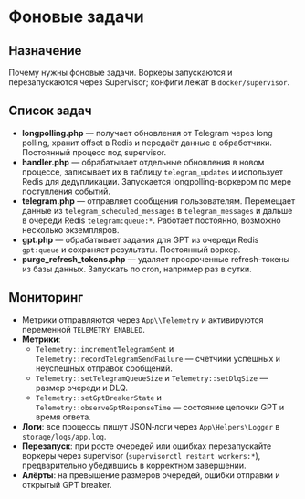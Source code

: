 # Фоновые задачи

## Назначение
Почему нужны фоновые задачи. Воркеры запускаются и перезапускаются через Supervisor; конфиги лежат в `docker/supervisor`.

## Список задач
- **longpolling.php** — получает обновления от Telegram через long polling, хранит offset в Redis и передаёт данные в обработчики. Постоянный процесс под supervisor.
- **handler.php** — обрабатывает отдельные обновления в новом процессе, записывает их в таблицу `telegram_updates` и использует Redis для дедупликации. Запускается longpolling-воркером по мере поступления событий.
- **telegram.php** — отправляет сообщения пользователям. Перемещает данные из `telegram_scheduled_messages` в `telegram_messages` и дальше в очереди Redis `telegram:queue:*`. Работает постоянно, возможно несколько экземпляров.
- **gpt.php** — обрабатывает задания для GPT из очереди Redis `gpt:queue` и сохраняет результаты. Постоянный воркер.
- **purge_refresh_tokens.php** — удаляет просроченные refresh-токены из базы данных. Запускать по cron, например раз в сутки.

## Мониторинг
- Метрики отправляются через `App\\Telemetry` и активируются переменной `TELEMETRY_ENABLED`.
- **Метрики**:
  - `Telemetry::incrementTelegramSent` и `Telemetry::recordTelegramSendFailure` — счётчики успешных и неуспешных отправок сообщений.
  - `Telemetry::setTelegramQueueSize` и `Telemetry::setDlqSize` — размер очереди и DLQ.
  - `Telemetry::setGptBreakerState` и `Telemetry::observeGptResponseTime` — состояние цепочки GPT и время ответа.
- **Логи**: все процессы пишут JSON‑логи через `App\Helpers\Logger` в `storage/logs/app.log`.
- **Перезапуск**: при росте очередей или ошибках перезапускайте воркеры через supervisor (`supervisorctl restart workers:*`), предварительно убедившись в корректном завершении.
- **Алёрты**: на превышение размеров очередей, ошибки отправки и открытый GPT breaker.
